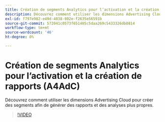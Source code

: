 ```yaml
---
title: Création de segments Analytics pour l’activation et la création de rapports
description: Découvrez comment utiliser les dimensions Advertising Cloud pour créer des segments afin de générer des rapports et des analyses plus propres.
exl-id: f797e982-e49d-4038-982e-f2635e56591b
source-git-commit: 572041c0573f651405c5daa269c5433326db0814
workflow-type: tm+mt
source-wordcount: '46'
ht-degree: 0%

---
```


# Création de segments Analytics pour l’activation et la création de rapports (A4AdC)

Découvrez comment utiliser les dimensions Advertising Cloud pour créer des segments afin de générer des rapports et des analyses plus propres.

>[!VIDEO](https://video.tv.adobe.com/v/33916)
